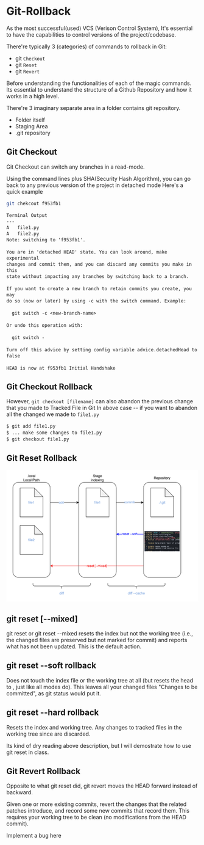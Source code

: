 # Git-Rollback

As the most successful(used) VCS (Verison Control System), It's essential to have the capabilities to control versions of the project/codebase. 

There're typically 3 (categories) of commands to rollback in Git:

* git `Checkout`
* git `Reset`
* git `Revert`

Before understanding the functionalities of each of the magic commands. Its essential to understand the structure of a Github Repository and how it works in a high level.

There're 3 imaginary separate area in a folder contains git repository.

* Folder itself
* Staging Area
* .git repository


Git Checkout
---
Git Checkout can switch any branches in a read-mode. 

Using the command lines plus SHA(Security Hash Algorithm), you can go back to any previous version of the project in detached mode
Here's a quick example


```bash
git chekcout f953fb1
```

```
Terminal Output
---
A	file1.py
A	file2.py
Note: switching to 'f953fb1'.

You are in 'detached HEAD' state. You can look around, make experimental
changes and commit them, and you can discard any commits you make in this
state without impacting any branches by switching back to a branch.

If you want to create a new branch to retain commits you create, you may
do so (now or later) by using -c with the switch command. Example:

  git switch -c <new-branch-name>

Or undo this operation with:

  git switch -

Turn off this advice by setting config variable advice.detachedHead to false

HEAD is now at f953fb1 Initial Handshake
```

## Git Checkout Rollback
However, `git checkout [filename]` can also abandon the previous change that you made to Tracked File in Git
In above case -- if you want to abandon all the changed we made to `file1.py `

```bash
$ git add file1.py    
$ ... make some changes to file1.py
$ git checkout file1.py
```

Git Reset Rollback
---

![](./Asset/Git-Staging.png)
## git reset [--mixed] 

git reset or git reset --mixed resets the index but not the working tree (i.e., the changed files are preserved but not marked for
 commit) and reports what has not been updated. This is the default action.

## git reset --soft rollback
Does not touch the index file or the working tree at all (but resets the head to <commit>, just like
all modes do). This leaves all your changed files "Changes to be committed", as git status would put
it.

## git reset --hard rollback
Resets the index and working tree. Any changes to tracked files in the working tree since <commit> are
discarded.

Its kind of dry reading above description, but I will demostrate how to use git reset in class.

Git Revert Rollback
---
Opposite to what git reset did, git revert moves the HEAD forward instead of backward.

Given one or more existing commits, revert the changes that the related patches introduce, and record some new
commits that record them. This requires your working tree to be clean (no modifications from the HEAD commit).

Implement a bug here
